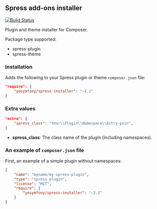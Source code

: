 ## Spress add-ons installer

[![Build Status](https://travis-ci.org/spress/Spress-installer.png?branch=master)](https://travis-ci.org/spress/Spress-installer)

Plugin and theme installer for Composer.

Package type supported:

* spress-plugin
* spress-theme

### Installation

Adds the following to your Spress plugin or theme `composer.json` file:

```json
"require": {
    "yosymfony/spress-installer": "~2.1"
}
```

### Extra values

```json
"extra": {
    "spress_class": "Your\\Plugin\\Namespace\\Entry-poin",
}
```

* **spress_class**: The class name of the plugin (including namespaces).

### An example of `composer.json` file

First, an example of a simple plugin without namespaces:

```json
{
    "name": "myname/my-spress-plugin",
    "type": "spress-plugin",
    "license": "MIT",
    "require": {
        "yosymfony/spress-installer": "~2.1"
    }
}
```
